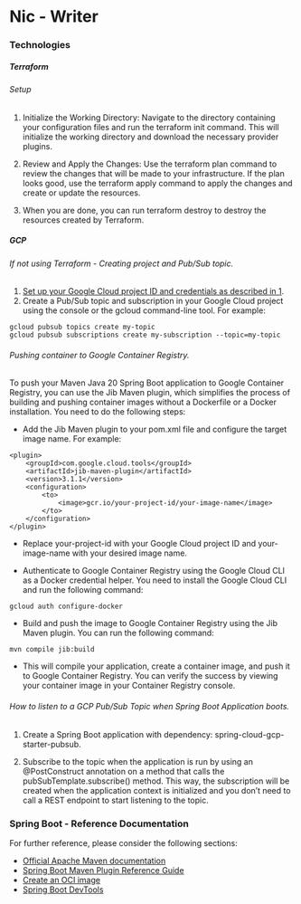 # Nic - Writer

### Technologies

##### Terraform

###### Setup

1. Initialize the Working Directory: Navigate to the directory containing your configuration files and run the
terraform init command. This will initialize the working directory and download the necessary provider plugins.

2. Review and Apply the Changes: Use the terraform plan command to review the changes that will be made to your
infrastructure. If the plan looks good, use the terraform apply command to apply the changes and create or 
update the resources.

3. When you are done, you can run terraform destroy to destroy the resources created by Terraform.

##### GCP

###### If not using Terraform - Creating project and Pub/Sub topic.

1. [Set up your Google Cloud project ID and credentials as described in 1](https://cloud.google.com/pubsub/docs/spring).
2. Create a Pub/Sub topic and subscription in your Google Cloud project using the console or the 
gcloud command-line tool. For example:

```
gcloud pubsub topics create my-topic
gcloud pubsub subscriptions create my-subscription --topic=my-topic
```

###### Pushing container to Google Container Registry.

To push your Maven Java 20 Spring Boot application to Google Container Registry, you can use the Jib Maven plugin, 
which simplifies the process of building and pushing container images without a Dockerfile or a Docker installation. 
You need to do the following steps:

- Add the Jib Maven plugin to your pom.xml file and configure the target image name. For example:
```
<plugin>
    <groupId>com.google.cloud.tools</groupId>
    <artifactId>jib-maven-plugin</artifactId>
    <version>3.1.1</version>
    <configuration>
        <to>
            <image>gcr.io/your-project-id/your-image-name</image>
        </to>
    </configuration>
</plugin>
```

- Replace your-project-id with your Google Cloud project ID and your-image-name with your desired image name.

- Authenticate to Google Container Registry using the Google Cloud CLI as a Docker credential helper. You need 
to install the Google Cloud CLI and run the following command:
```
gcloud auth configure-docker
```

- Build and push the image to Google Container Registry using the Jib Maven plugin. You can run the following command:
```
mvn compile jib:build
```

- This will compile your application, create a container image, and push it to Google Container Registry. 
You can verify the success by viewing your container image in your Container Registry console.

###### How to listen to a GCP Pub/Sub Topic when Spring Boot Application boots.

1. Create a Spring Boot application with dependency: spring-cloud-gcp-starter-pubsub.

2. Subscribe to the topic when the application is run by using an @PostConstruct annotation on a method that calls 
the pubSubTemplate.subscribe() method. This way, the subscription will be created when the application context is 
initialized and you don’t need to call a REST endpoint to start listening to the topic.

### Spring Boot - Reference Documentation
For further reference, please consider the following sections:

* [Official Apache Maven documentation](https://maven.apache.org/guides/index.html)
* [Spring Boot Maven Plugin Reference Guide](https://docs.spring.io/spring-boot/docs/3.0.6/maven-plugin/reference/html/)
* [Create an OCI image](https://docs.spring.io/spring-boot/docs/3.0.6/maven-plugin/reference/html/#build-image)
* [Spring Boot DevTools](https://docs.spring.io/spring-boot/docs/3.0.6/reference/htmlsingle/#using.devtools)

